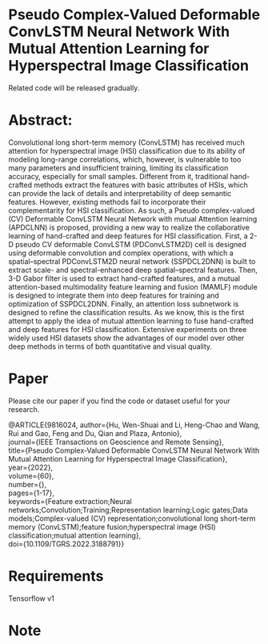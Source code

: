 # Pseudo Complex-Valued Deformable ConvLSTM Neural Network With Mutual Attention Learning for Hyperspectral Image Classification

Related code will be released gradually.

# Abstract:

Convolutional long short-term memory (ConvLSTM) has received much attention for hyperspectral image (HSI) classification due to its ability of modeling long-range correlations, which, however, is vulnerable to too many parameters and insufficient training, limiting its classification accuracy, especially for small samples. Different from it, traditional hand-crafted methods extract the features with basic attributes of HSIs, which can provide the lack of details and interpretability of deep semantic features. However, existing methods fail to incorporate their complementarity for HSI classification. As such, a Pseudo complex-valued (CV) Deformable ConvLSTM Neural Network with mutual Attention learning (APDCLNN) is proposed, providing a new way to realize the collaborative learning of hand-crafted and deep features for HSI classification. First, a 2-D pseudo CV deformable ConvLSTM (PDConvLSTM2D) cell is designed using deformable convolution and complex operations, with which a spatial–spectral PDConvLSTM2D neural network (SSPDCL2DNN) is built to extract scale- and spectral-enhanced deep spatial–spectral features. Then, 3-D Gabor filter is used to extract hand-crafted features, and a mutual attention-based multimodality feature learning and fusion (MAMLF) module is designed to integrate them into deep features for training and optimization of SSPDCL2DNN. Finally, an attention loss subnetwork is designed to refine the classification results. As we know, this is the first attempt to apply the idea of mutual attention learning to fuse hand-crafted and deep features for HSI classification. Extensive experiments on three widely used HSI datasets show the advantages of our model over other deep methods in terms of both quantitative and visual quality.


# Paper
Please cite our paper if you find the code or dataset useful for your research.

@ARTICLE{9816024,
  author={Hu, Wen-Shuai and Li, Heng-Chao and Wang, Rui and Gao, Feng and Du, Qian and Plaza, Antonio},<br>
  journal={IEEE Transactions on Geoscience and Remote Sensing}, <br>
  title={Pseudo Complex-Valued Deformable ConvLSTM Neural Network With Mutual Attention Learning for Hyperspectral Image Classification}, <br>
  year={2022},<br>
  volume={60},<br>
  number={},<br>
  pages={1-17},<br>
  keywords={Feature extraction;Neural networks;Convolution;Training;Representation learning;Logic gates;Data models;Complex-valued (CV) representation;convolutional long short-term memory (ConvLSTM);feature fusion;hyperspectral image (HSI) classification;mutual attention learning},<br>
  doi={10.1109/TGRS.2022.3188791}}

# Requirements

  Tensorflow v1
  
# Note
